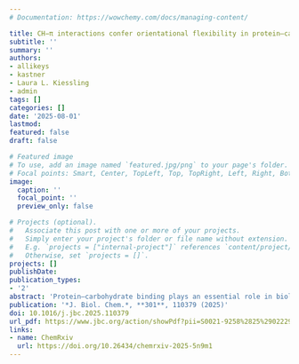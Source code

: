 ```yaml
---
# Documentation: https://wowchemy.com/docs/managing-content/

title: CH−π interactions confer orientational flexibility in protein–carbohydrate binding sites
subtitle: ''
summary: ''
authors:
- allikeys
- kastner
- Laura L. Kiessling
- admin
tags: []
categories: []
date: '2025-08-01'
lastmod: 
featured: false
draft: false

# Featured image
# To use, add an image named `featured.jpg/png` to your page's folder.
# Focal points: Smart, Center, TopLeft, Top, TopRight, Left, Right, BottomLeft, Bottom, BottomRight.
image:
  caption: ''
  focal_point: ''
  preview_only: false

# Projects (optional).
#   Associate this post with one or more of your projects.
#   Simply enter your project's folder or file name without extension.
#   E.g. `projects = ["internal-project"]` references `content/project/deep-learning/index.md`.
#   Otherwise, set `projects = []`.
projects: []
publishDate: 
publication_types:
- '2'
abstract: 'Protein–carbohydrate binding plays an essential role in biological processes including cellular recognition and immune signaling. However, glycans are hydrophilic with limited hydrophobic surfaces, a challenge for selective recognition by proteins. CH–π stacking interactions are pervasive in protein–carbohydrate binding sites and have emerged as critical drivers of protein–carbohydrate recognition. These interactions are highly favorable and have a broad orientational landscape. However, it is unknown how the orientations of CH−π stacking interactions are influenced by the protein environment; their functional interplay with hydrogen bonds in protein–carbohydrate binding is also unclear. Here, we employ well-tempered metadynamics simulations to obtain binding free energy landscapes for a set of protein−β-D-galactoside complexes with CH–π stacking interactions. Our data show that the favored orientation of a CH−π stacking interaction is controlled by the location of hydrogen bonds in the protein binding site. Complexes with extended carbohydrate ligands that form additional hydrogen bonds have more specific orientational dependencies, while protein variant complexes with fewer hydrogen bonds have broader free energy landscapes with glycan ligands adopting multiple CH−π stacking interaction orientations. We also show that forming multiple CH−π stacking interactions facilitates the dynamics necessary for the translocation of oligosaccharide ligands within a processive enzyme. Our findings underscore the cooperative nature of hydrogen bonds and CH−π stacking interactions, demonstrating that tuning the number and positions of these interactions through evolution or protein engineering can alter ligand recognition or support ligand movement.'
publication: '*J. Biol. Chem.*, **301**, 110379 (2025)'
doi: 10.1016/j.jbc.2025.110379
url_pdf: https://www.jbc.org/action/showPdf?pii=S0021-9258%2825%2902229-X
links:
- name: ChemRxiv
  url: https://doi.org/10.26434/chemrxiv-2025-5n9m1
---
```


